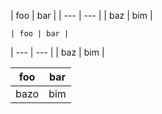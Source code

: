 | foo | bar |
    | --- | --- |
| baz | bim |

    | foo | bar |
| --- | --- |
| baz | bim |

| foo  | bar |
| ---- | --- |
| bazo | bim |
